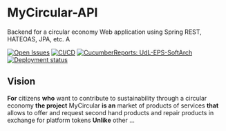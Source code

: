 # MyCircular-API

Backend for a circular economy Web application using Spring REST, HATEOAS, JPA, etc. A

[![Open Issues](https://img.shields.io/github/issues-raw/UdL-EPS-SoftArch/mycircular-api?logo=github)](https://github.com/orgs/UdL-EPS-SoftArch/projects/15)
[![CI/CD](https://github.com/UdL-EPS-SoftArch/mycircular-api/actions/workflows/ci-cd.yml/badge.svg)](https://github.com/UdL-EPS-SoftArch/mycircular-api/actions)
[![CucumberReports: UdL-EPS-SoftArch](https://messages.cucumber.io/api/report-collections/faed8ca5-e474-4a1a-a72a-b8e2a2cd69f0/badge)](https://reports.cucumber.io/report-collections/faed8ca5-e474-4a1a-a72a-b8e2a2cd69f0)
[![Deployment status](https://img.shields.io/uptimerobot/status/m792713336-92bf9993ec46d798b1dd89c0)](https://mycircular-api.fly.dev/users)

## Vision

**For** citizens **who** want to contribute to sustainability through a circular economy
**the project** MyCircular **is an** market of products of services
**that** allows to offer and request second hand products and repair products in exchange for platform tokens
**Unlike** other ...

